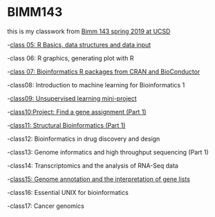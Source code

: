 # BIMM143

this is my classwork from [Bimm 143 spring 2019 at UCSD](https://bioboot.github.io/bimm143_S19/)

-[class 05: R Basics, data structures and data input](https://github.com/fahimalshahrear/bimm143/tree/master/class05) 

-class 06: R graphics, generating plot with R

-[class 07: Bioinformatics R packages from CRAN and BioConductor](https://github.com/fahimalshahrear/bimm143/blob/master/class%207/class7proj.R)

-class08: Introduction to machine learning for Bioinformatics 1

-[class09: Unsupervised learning mini-project](https://github.com/fahimalshahrear/bimm143/blob/master/class%209/class%209%20project.R)

-[class10:Project: Find a gene assignment (Part 1)](https://github.com/fahimalshahrear/bimm143/blob/master/Bimm143_sp19_Fahim%20Al%20Shahrear%20(2).pdf)

-[class11: Structural Bioinformatics (Part 1)](https://github.com/fahimalshahrear/bimm143/blob/master/class%2010.Rproj)

-class12: Bioinformatics in drug discovery and design

-class13: Genome informatics and high throughput sequencing (Part 1) 

-class14: Transcriptomics and the analysis of RNA-Seq data 

-[class15: Genome annotation and the interpretation of gene lists](https://github.com/fahimalshahrear/bimm143/blob/master/class%2015.Rproj)

-class16: Essential UNIX for bioinformatics 

-class17: Cancer genomics 


